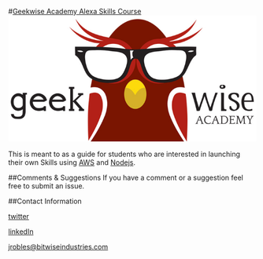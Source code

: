 #[Geekwise Academy Alexa Skills Course](https://sammyboy45467.github.io/geekwise-alexa-course/src/index.html#/)
![alt-text-2](src/assets/images/geekwise.jpg "title-2")

This is meant to as a guide for students who are interested in launching their own Skills using [AWS](https://aws.amazon.com/) and [Nodejs](https://nodejs.org/en/).

##Comments & Suggestions
If you have a comment or a suggestion feel free to submit an issue.

##Contact Information

[twitter](https://twitter.com/sammyboy45467)


[linkedIn](https://www.linkedin.com/in/jeremy-robles-62268792)


[jrobles@bitwiseindustries.com](mailto:jrobles@bitwiseindustries.com)
